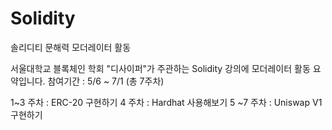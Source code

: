 # Solidity
솔리디티 문해력 모더레이터 활동

서울대학교 블록체인 학회 "디사이퍼"가 주관하는 Solidity 강의에 모더레이터 활동 요약입니다.
참여기간 : 5/6 ~ 7/1 (총 7주차)

1~3 주차 : ERC-20 구현하기
4 주차 : Hardhat 사용해보기
5 ~7 주차 : Uniswap V1 구현하기
